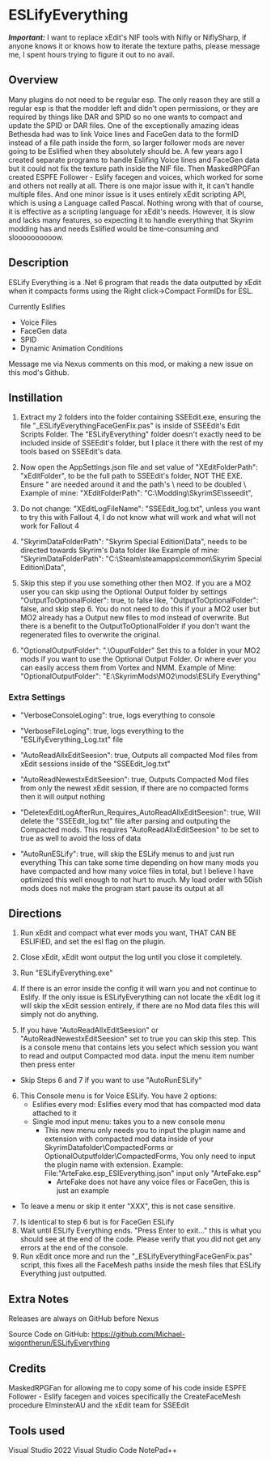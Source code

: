 # ESLifyEverything

**_Important:_** I want to replace xEdit's NIF tools with Nifly or NiflySharp, if anyone knows it or knows how to iterate the texture paths, please message me, I spent hours trying to figure it out to no avail.

## Overview

Many plugins do not need to be regular esp. The only reason they are still a regular esp is that the modder left and didn't open permissions, or they are required by things like DAR and SPID so no one wants to compact and update the SPID or DAR files. One of the exceptionally amazing ideas Bethesda had was to link Voice lines and FaceGen data to the formID instead of a file path inside the form, so larger follower mods are never going to be Eslified when they absolutely should be. A few years ago I created separate programs to handle Eslifing Voice lines and FaceGen data but it could not fix the texture path inside the NIF file. Then MaskedRPGFan created ESPFE Follower - Eslify facegen and voices, which worked for some and others not really at all. There is one major issue with it, it can't handle multiple files. And one minor issue is it uses entirely xEdit scripting API, which is using a Language called Pascal. Nothing wrong with that of course, it is effective as a scripting language for xEdit's needs. However, it is slow and lacks many features, so expecting it to handle everything that Skyrim modding has and needs Eslified would be time-consuming and sloooooooooow.

## Description

ESLify Everything is a .Net 6 program that reads the data outputted by xEdit when it compacts forms using the Right click->Compact FormIDs for ESL. 

Currently Eslifies

- Voice Files
- FaceGen data
- SPID
- Dynamic Animation Conditions

Message me via Nexus comments on this mod, or making a new issue on this mod's Github.

## Instillation

1. Extract my 2 folders into the folder containing SSEEdit.exe, ensuring the file "_ESLifyEverythingFaceGenFix.pas" is inside of SSEEdit's Edit Scripts Folder.
The "ESLifyEverything" folder doesn't exactly need to be included inside of SSEEdit's folder, but I place it there with the rest of my tools based on SSEEdit's data.

2. Now open the AppSettings.json file and set value of "XEditFolderPath": "xEditFolder", to be the full path to SSEEdit's folder, NOT THE EXE. Ensure " are needed around it and the path's \ need to be doubled \\
Example of mine: "XEditFolderPath": "C:\\Modding\\SkyrimSE\\sseedit",

3. Do not change: "XEditLogFileName": "SSEEdit_log.txt", unless you want to try this with Fallout 4, I do not know what will work and what will not work for Fallout 4

4. "SkyrimDataFolderPath": "Skyrim Special Edition\\Data", needs to be directed towards Skyrim's Data folder like
Example of mine: "SkyrimDataFolderPath": "C:\\Steam\\steamapps\\common\\Skyrim Special Edition\\Data",

5. Skip this step if you use something other then MO2. If you are a MO2 user you can skip using the Optional Output folder by settings "OutputToOptionalFolder": true, to false like, "OutputToOptionalFolder": false, and skip step 6. You do not need to do this if your a MO2 user but MO2 already has a Output new files to mod instead of overwrite.
But there is a benefit to the OutputToOptionalFolder if you don't want the regenerated files to overwrite the original.

6. "OptionalOutputFolder": ".\\OuputFolder" Set this to a folder in your MO2 mods if you want to use the Optional Output Folder. Or where ever you can easily access them from Vortex and NMM.
Example of Mine: "OptionalOutputFolder": "E:\\SkyrimMods\\MO2\\mods\\ESLify Everything"

### Extra Settings

- "VerboseConsoleLoging": true,                                       logs everything to console

- "VerboseFileLoging": true,                                          logs everything to the "ESLifyEverything_Log.txt" file

- "AutoReadAllxEditSeesion": true,                                    Outputs all compacted Mod files from xEdit sessions inside of the "SSEEdit_log.txt" 

- "AutoReadNewestxEditSeesion": true,                                 Outputs Compacted Mod files from only the newest xEdit session, if there are no compacted forms then it will output nothing

- "DeletexEditLogAfterRun_Requires_AutoReadAllxEditSeesion": true,    Will delete the "SSEEdit_log.txt" file after parsing and outputing the Compacted mods. This requires "AutoReadAllxEditSeesion" to be set to true as well to avoid the loss of data

- "AutoRunESLify": true,                                              will skip the ESLify menus to and just run everything
This can take some time depending on how many mods you have compacted and how many voice files in total, but I believe I have optimized this well enough to not hurt to much. My load order with 50ish mods does not make the program start pause its output at all

## Directions

1. Run xEdit and compact what ever mods you want, THAT CAN BE ESLIFIED, and set the esl flag on the plugin.

2. Close xEdit, xEdit wont output the log until you close it completely.

3. Run "ESLifyEverything.exe"

4. If there is an error inside the config it will warn you and not continue to Eslify. If the only issue is ESLifyEverything can not locate the xEdit log it will skip the xEdit session entirely, if there are no Mod data files this will simply not do anything. 

5. If you have "AutoReadAllxEditSeesion" or "AutoReadNewestxEditSeesion" set to true you can skip this step. This is a console menu that contains lets you select which session you want to read and output Compacted mod data. input the menu item number then press enter

- Skip Steps 6 and 7 if you want to use "AutoRunESLify"

6. This Console menu is for Voice ESLify. You have 2 options:
   - Eslifies every mod: Eslifies every mod that has compacted mod data attached to it
   - Single mod input menu: takes you to a new console menu 
     - This new menu only needs you to input the plugin name and extension with compacted mod data inside of your SkyrimDatafolder\CompactedForms or OptionalOutputfolder\CompactedForms, You only need to input the plugin name with extension.
Example: File:"ArteFake.esp_ESlEverything.json" input only "ArteFake.esp" 
       - ArteFake does not have any voice files or FaceGen, this is just an example
- To leave a menu or skip it enter "XXX", this is not case sensitive. 

7. Is identical to step 6 but is for FaceGen ESLify
8. Wait until ESLify Everything ends. "Press Enter to exit..." this is what you should see at the end of the code. Please verify that you did not get any errors at the end of the console.
9. Run xEdit once more and run the "_ESLifyEverythingFaceGenFix.pas" script, this fixes all the FaceMesh paths inside the mesh files that ESLify Everything just outputted.


## Extra Notes

Releases are always on GitHub before Nexus

Source Code on GitHub: https://github.com/Michael-wigontherun/ESLifyEverything

## Credits
MaskedRPGFan for allowing me to copy some of his code inside ESPFE Follower - Eslify facegen and voices﻿ specifically the CreateFaceMesh procedure
ElminsterAU and the xEdit team for SSEEdit 

## Tools used
Visual Studio 2022
Visual Studio Code
NotePad++
